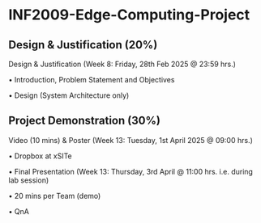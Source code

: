 # INF2009-Edge-Computing-Project

## Design & Justification (20%)

Design & Justification (Week 8: Friday, 28th Feb 2025 @ 23:59 hrs.)

• Introduction, Problem Statement and Objectives

• Design (System Architecture only)


## Project Demonstration (30%)

Video (10 mins) & Poster (Week 13: Tuesday, 1st April 2025 @ 09:00 hrs.)

• Dropbox at xSITe

• Final Presentation (Week 13: Thursday, 3rd April @ 11:00 hrs. i.e. during lab session)

• 20 mins per Team (demo)

• QnA
